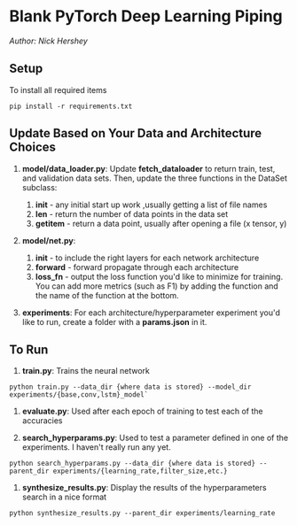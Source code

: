 # Blank PyTorch Deep Learning Piping

*Author: Nick Hershey*

## Setup

To install all required items
```
pip install -r requirements.txt
```

## Update Based on Your Data and Architecture Choices

1. __model/data_loader.py__: Update __fetch_dataloader__ to return train, test, and validation data sets. Then, update the three functions in the DataSet subclass:
    1. __init__ - any initial start up work ,usually getting a list of file names
    1. __len__ - return the number of data points in the data set
    1. __getitem__ - return a data point, usually after opening a file (x tensor, y)

1. __model/net.py__:  
    1. __init__ - to include the right layers for each network architecture
    1. __forward__ - forward propagate through each architecture
    1. __loss_fn__ - output the loss function you'd like to minimize for training. You can add more metrics (such as F1) by adding the function and the name of the function at the bottom.

1. __experiments__: For each architecture/hyperparameter experiment you'd like to run, create a folder with a __params.json__ in it.

## To Run

1. __train.py__: Trains the neural network
```
python train.py --data_dir {where data is stored} --model_dir experiments/{base,conv,lstm}_model`
```

1. __evaluate.py__: Used after each epoch of training to test each of the accuracies

1. __search_hyperparams.py__: Used to test a parameter defined in one of the experiments. I haven't really run any yet.
```
python search_hyperparams.py --data_dir {where data is stored} --parent_dir experiments/{learning_rate,filter_size,etc.}
```

1. __synthesize_results.py__: Display the results of the hyperparameters search in a nice format
```
python synthesize_results.py --parent_dir experiments/learning_rate
```
